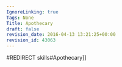 ```yaml
---
IgnoreLinking: true
Tags: None
Title: Apothecary
draft: false
revision_date: 2016-04-13 13:21:25+00:00
revision_id: 43063
---
```


#REDIRECT skills#Apothecary]]